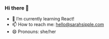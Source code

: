 ### Hi there 👋

- 🌱 I’m currently learning React! 
- 📫 How to reach me: hello@sarahsipple.com
- 😄 Pronouns: she/her
